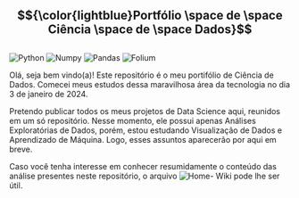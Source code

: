 ## $${\color{lightblue}Portfólio \space de \space Ciência \space de \space Dados}$$
## 

![Python](https://img.shields.io/badge/Python-FFD43B?style=for-the-badge&logo=python&logoColor=blue)
![Numpy](https://img.shields.io/badge/Numpy-777BB4?style=for-the-badge&logo=numpy&logoColor=white)
![Pandas](https://img.shields.io/badge/Pandas-2C2D72?style=for-the-badge&logo=pandas&logoColor=white)
![Folium](https://img.shields.io/badge/Folium-77B829?style=for-the-badge&logo=folium&logoColor=white)


Olá, seja bem vindo(a)! 
Este repositório é o meu portifólio de Ciência de Dados. Comecei meus estudos dessa maravilhosa área da tecnologia no dia 3 de janeiro de 2024.

Pretendo publicar todos os meus projetos de Data Science aqui, reunidos em um só repositório. Nesse momento, ele possui apenas Análises Exploratórias de Dados, porém, estou estudando Visualização de Dados e Aprendizado de Máquina. Logo, esses assuntos aparecerão por aqui em breve.

Caso você tenha interesse em conhecer resumidamente o conteúdo das análise presentes neste repositório, o arquivo ![Home- Wiki](https://github.com/Laura-Sangalli/Data-Cleaning-and-Preprocessing/wiki) pode lhe ser útil. 
